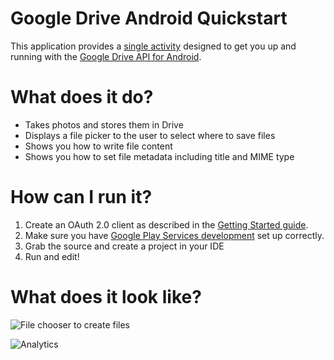 # Google Drive Android Quickstart

This application provides a
[single activity](https://github.com/googledrive/android-quickstart/blob/master/app/src/main/java/com/google/android/gms/drive/sample/quickstart/MainActivity.java)
designed to get you up and running with the [Google Drive API for Android](https://developers.google.com/drive/android).

# What does it do?

* Takes photos and stores them in Drive
* Displays a file picker to the user to select where to save files
* Shows you how to write file content
* Shows you how to set file metadata including title and MIME type

# How can I run it?

1. Create an OAuth 2.0 client as described in the [Getting Started guide](https://developers.google.com/drive/android/get-started).
1. Make sure you have [Google Play Services development](http://developer.android.com/google/play-services/setup.html) set up correctly.
1. Grab the source and create a project in your IDE
1. Run and edit!

# What does it look like?

![File chooser to create files](https://developers.google.com/drive/android/images/Create_picker.png)

![Analytics](https://ga-beacon.appspot.com/UA-46884138-1/android-quickstart)
